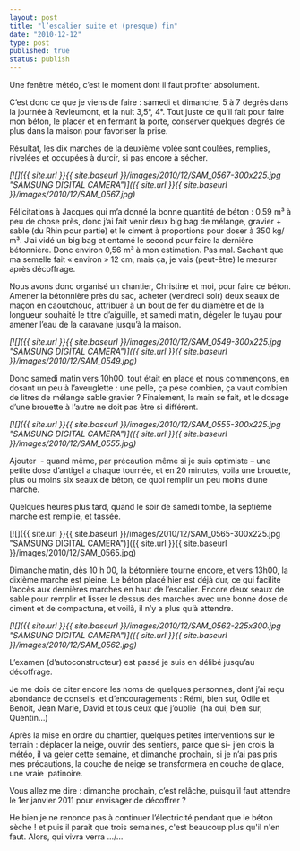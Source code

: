 ```yaml
---
layout: post
title: "l’escalier suite et (presque) fin"
date: "2010-12-12"
type: post
published: true
status: publish
---
```


Une fenêtre météo, c’est le moment dont il faut profiter absolument.

C’est donc ce que je viens de faire : samedi et dimanche, 5 à 7 degrés dans la journée à Revleumont, et la nuit 3,5°, 4°. Tout juste ce qu’il fait pour faire mon béton, le placer et en fermant la porte, conserver quelques degrés de plus dans la maison pour favoriser la prise.

Résultat, les dix marches de la deuxième volée sont coulées, remplies, nivelées et occupées à durcir, si pas encore à sécher.

 _[![]({{ site.url }}{{ site.baseurl }}/images/2010/12/SAM_0567-300x225.jpg "SAMSUNG DIGITAL CAMERA")]({{ site.url }}{{ site.baseurl }}/images/2010/12/SAM_0567.jpg)_ 

Félicitations à Jacques qui m’a donné la bonne quantité de béton : 0,59 m³ à peu de chose près, donc j’ai fait venir deux big bag de mélange, gravier + sable (du Rhin pour partie) et le ciment à proportions pour doser à 350 kg/ m³. J’ai vidé un big bag et entamé le second pour faire la dernière bétonnière. Donc environ 0,56 m³ à mon estimation. Pas mal. Sachant que ma semelle fait « environ » 12 cm, mais ça, je vais (peut-être) le mesurer après décoffrage.

Nous avons donc organisé un chantier, Christine et moi, pour faire ce béton. Amener la bétonnière près du sac, acheter (vendredi soir) deux seaux de maçon en caoutchouc, attribuer à un bout de fer du diamètre et de la longueur souhaité le titre d’aiguille, et samedi matin, dégeler le tuyau pour amener l’eau de la caravane jusqu’à la maison.

 _[![]({{ site.url }}{{ site.baseurl }}/images/2010/12/SAM_0549-300x225.jpg "SAMSUNG DIGITAL CAMERA")]({{ site.url }}{{ site.baseurl }}/images/2010/12/SAM_0549.jpg)_ 

Donc samedi matin vers 10h00, tout était en place et nous commençons, en dosant un peu à l’aveuglette : une pelle, ça pèse combien, ça vaut combien de litres de mélange sable gravier ? Finalement, la main se fait, et le dosage d’une brouette à l’autre ne doit pas être si différent.

 _[![]({{ site.url }}{{ site.baseurl }}/images/2010/12/SAM_0555-300x225.jpg "SAMSUNG DIGITAL CAMERA")]({{ site.url }}{{ site.baseurl }}/images/2010/12/SAM_0555.jpg)_ 

Ajouter  - quand même, par précaution même si je suis optimiste – une petite dose d’antigel a chaque tournée, et en 20 minutes, voila une brouette, plus ou moins six seaux de béton, de quoi remplir un peu moins d’une marche.

Quelques heures plus tard, quand le soir de samedi tombe, la septième marche est remplie, et tassée.

[![]({{ site.url }}{{ site.baseurl }}/images/2010/12/SAM_0565-300x225.jpg "SAMSUNG DIGITAL CAMERA")]({{ site.url }}{{ site.baseurl }}/images/2010/12/SAM_0565.jpg)

Dimanche matin, dès 10 h 00, la bétonnière tourne encore, et vers 13h00, la dixième marche est pleine. Le béton placé hier est déjà dur, ce qui facilite l’accès aux dernières marches en haut de l’escalier. Encore deux seaux de sable pour remplir et lisser le dessus des marches avec une bonne dose de ciment et de compactuna, et voilà, il n’y a plus qu’à attendre.

 _[![]({{ site.url }}{{ site.baseurl }}/images/2010/12/SAM_0562-225x300.jpg "SAMSUNG DIGITAL CAMERA")]({{ site.url }}{{ site.baseurl }}/images/2010/12/SAM_0562.jpg)_ 

L’examen (d’autoconstructeur) est passé je suis en délibé jusqu’au décoffrage.

Je me dois de citer encore les noms de quelques personnes, dont j’ai reçu abondance de conseils  et d’encouragements : Rémi, bien sur, Odile et Benoit, Jean Marie, David et tous ceux que j’oublie  (ha oui, bien sur, Quentin…)

Après la mise en ordre du chantier, quelques petites interventions sur le terrain : déplacer la neige, ouvrir des sentiers, parce que si- j’en crois la météo, il va geler cette semaine, et dimanche prochain, si je n’ai pas pris mes précautions, la couche de neige se transformera en couche de glace, une vraie  patinoire.

Vous allez me dire : dimanche prochain, c’est relâche, puisqu’il faut attendre le 1er janvier 2011 pour envisager de décoffrer ?

He bien je ne renonce pas à continuer l’électricité pendant que le béton sèche ! et puis il parait que trois semaines, c'est beaucoup plus qu'il n'en faut. Alors, qui vivra verra .../...
